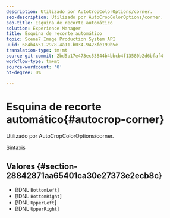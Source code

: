 ```yaml
---
description: Utilizado por AutoCropColorOptions/corner.
seo-description: Utilizado por AutoCropColorOptions/corner.
seo-title: Esquina de recorte automático
solution: Experience Manager
title: Esquina de recorte automático
topic: Scene7 Image Production System API
uuid: 684b4651-2978-4a11-b034-9423fe199b5e
translation-type: tm+mt
source-git-commit: 2bd5b17e473ec53844b4bbcb4f13580b2d6bfaf4
workflow-type: tm+mt
source-wordcount: '0'
ht-degree: 0%

---
```



# Esquina de recorte automático{#autocrop-corner}

Utilizado por AutoCropColorOptions/corner.

Sintaxis

## Valores {#section-28842871aa65401ca30e27373e2ecb8c}

* [!DNL `BottomLeft`]
* [!DNL `BottomRight`]
* [!DNL `UpperLeft`]
* [!DNL `UpperRight`]

